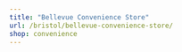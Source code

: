 ```yaml
---
title: "Bellevue Convenience Store"
url: /bristol/bellevue-convenience-store/
shop: convenience
---
```

